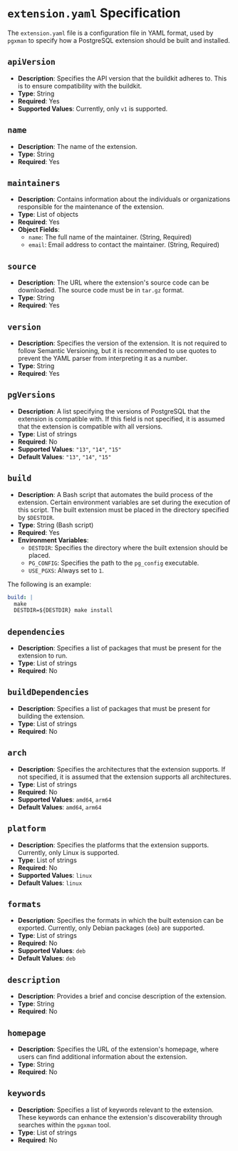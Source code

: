 # `extension.yaml` Specification

The `extension.yaml` file is a configuration file in YAML format, used by `pgxman` to specify how a PostgreSQL extension should be built and installed.

## `apiVersion`

- **Description**: Specifies the API version that the buildkit adheres to. This is to ensure compatibility with the buildkit.
- **Type**: String
- **Required**: Yes
- **Supported Values**: Currently, only `v1` is supported.

## `name`

- **Description**: The name of the extension.
- **Type**: String
- **Required**: Yes

## `maintainers`

- **Description**: Contains information about the individuals or organizations responsible for the maintenance of the extension.
- **Type**: List of objects
- **Required**: Yes
- **Object Fields**:
  - `name`: The full name of the maintainer. (String, Required)
  - `email`: Email address to contact the maintainer. (String, Required)

## `source`

- **Description**: The URL where the extension's source code can be downloaded. The source code must be in `tar.gz` format.
- **Type**: String
- **Required**: Yes

## `version`

- **Description**: Specifies the version of the extension. It is not required to follow Semantic Versioning, but it is recommended to use quotes to prevent the YAML parser from interpreting it as a number.
- **Type**: String
- **Required**: Yes

## `pgVersions`

- **Description**: A list specifying the versions of PostgreSQL that the extension is compatible with. If this field is not specified, it is assumed that the extension is compatible with all versions.
- **Type**: List of strings
- **Required**: No
- **Supported Values**: `"13"`, `"14"`, `"15"`
- **Default Values**: `"13"`, `"14"`, `"15"`

## `build`

- **Description**: A Bash script that automates the build process of the extension. Certain environment variables are set during the execution of this script. The built extension must be placed in the directory specified by `$DESTDIR`.
- **Type**: String (Bash script)
- **Required**: Yes
- **Environment Variables**:
  - `DESTDIR`: Specifies the directory where the built extension should be placed.
  - `PG_CONFIG`: Specifies the path to the `pg_config` executable.
  - `USE_PGXS`: Always set to `1`.

The following is an example:

```yaml
build: |
  make
  DESTDIR=${DESTDIR} make install
```

## `dependencies`

- **Description**: Specifies a list of packages that must be present for the extension to run.
- **Type**: List of strings
- **Required**: No

## `buildDependencies`

- **Description**: Specifies a list of packages that must be present for building the extension.
- **Type**: List of strings
- **Required**: No

## `arch`

- **Description**: Specifies the architectures that the extension supports. If not specified, it is assumed that the extension supports all architectures.
- **Type**: List of strings
- **Required**: No
- **Supported Values**: `amd64`, `arm64`
- **Default Values**: `amd64`, `arm64`

## `platform`

- **Description**: Specifies the platforms that the extension supports. Currently, only Linux is supported.
- **Type**: List of strings
- **Required**: No
- **Supported Values**: `linux`
- **Default Values**: `linux`

## `formats`

- **Description**: Specifies the formats in which the built extension can be exported. Currently, only Debian packages (`deb`) are supported.
- **Type**: List of strings
- **Required**: No
- **Supported Values**: `deb`
- **Default Values**: `deb`

## `description`

- **Description**: Provides a brief and concise description of the extension.
- **Type**: String
- **Required**: No

## `homepage`

- **Description**: Specifies the URL of the extension's homepage, where users can find additional information about the extension.
- **Type**: String
- **Required**: No

## `keywords`

- **Description**: Specifies a list of keywords relevant to the extension. These keywords can enhance the extension's discoverability through searches within the `pgxman` tool.
- **Type**: List of strings
- **Required**: No

